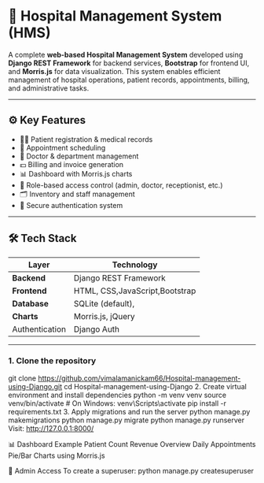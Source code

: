 # 🏥 Hospital Management System (HMS)

A complete **web-based Hospital Management System** developed using **Django REST Framework** for backend services, **Bootstrap** for frontend UI, and **Morris.js** for data visualization. This system enables efficient management of hospital operations, patient records, appointments, billing, and administrative tasks.

---

## ⚙️ Key Features

- 🧑‍⚕️ Patient registration & medical records
- 📅 Appointment scheduling
- 💊 Doctor & department management
- 💵 Billing and invoice generation
- 📊 Dashboard with Morris.js charts
- 🏥 Role-based access control (admin, doctor, receptionist, etc.)
- 🗂️ Inventory and staff management
- 🔐 Secure authentication system

---

## 🛠️ Tech Stack

| Layer         | Technology                    |
|---------------|-------------------------------|
| **Backend**   | Django REST Framework         |
| **Frontend**  | HTML, CSS,JavaScript,Bootstrap|
| **Database**  | SQLite (default),             |
| **Charts**    | Morris.js, jQuery             |
| Authentication| Django Auth                   |

---

### 1. Clone the repository


git clone https://github.com/vimalamanickam66/Hospital-management-using-Django.git
cd Hospital-management-using-Django
2. Create virtual environment and install dependencies
python -m venv venv
source venv/bin/activate   # On Windows: venv\Scripts\activate
pip install -r requirements.txt
3. Apply migrations and run the server
python manage.py makemigrations
python manage.py migrate
python manage.py runserver
Visit: http://127.0.0.1:8000/

📊 Dashboard Example
Patient Count
Revenue Overview
Daily Appointments
Pie/Bar Charts using Morris.js


🔐 Admin Access
To create a superuser:
python manage.py createsuperuser




